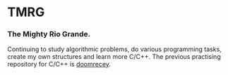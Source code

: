 # TMRG
<h3>The Mighty Rio Grande.</h3>

Continuing to study algorithmic problems, do various programming tasks, create my own structures and learn more C/C++.
The previous practising repository for C/C++ is [doomrecey](https://github.com/AndrijaS37N/doomrecey).
